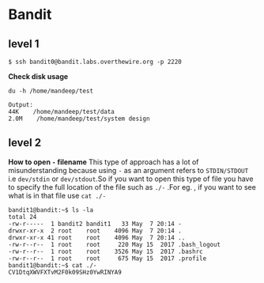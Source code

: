 # Bandit

## level 1
```
$ ssh bandit0@bandit.labs.overthewire.org -p 2220
```
__Check disk usage__
```
du -h /home/mandeep/test 

Output:
44K    /home/mandeep/test/data
2.0M    /home/mandeep/test/system design
```
## level 2
__How to open `-` filename__
This type of approach has a lot of misunderstanding because using `-` as an argument refers to `STDIN/STDOUT` i.e `dev/stdin` or `dev/stdout`.So if you want to open this type of file you have to specify the full location of the file such as `./-` .For eg. , if you want to see what is in that file use `cat ./-`
```
bandit1@bandit:~$ ls -la
total 24
-rw-r-----  1 bandit2 bandit1   33 May  7 20:14 -
drwxr-xr-x  2 root    root    4096 May  7 20:14 .
drwxr-xr-x 41 root    root    4096 May  7 20:14 ..
-rw-r--r--  1 root    root     220 May 15  2017 .bash_logout
-rw-r--r--  1 root    root    3526 May 15  2017 .bashrc
-rw-r--r--  1 root    root     675 May 15  2017 .profile
bandit1@bandit:~$ cat ./-
CV1DtqXWVFXTvM2F0k09SHz0YwRINYA9
```
